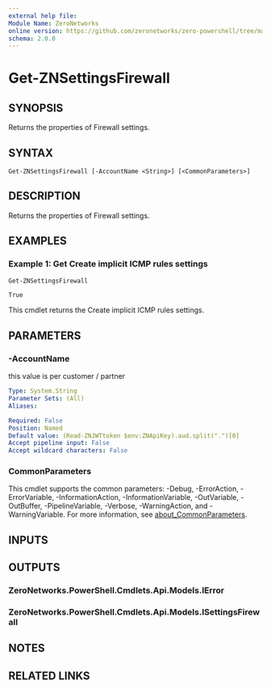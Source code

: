 ```yaml
---
external help file:
Module Name: ZeroNetworks
online version: https://github.com/zeronetworks/zero-powershell/tree/master/src/help/zeronetworks/get-znsettingsfirewall
schema: 2.0.0
---
```


# Get-ZNSettingsFirewall

## SYNOPSIS
Returns the properties of Firewall settings.

## SYNTAX

```
Get-ZNSettingsFirewall [-AccountName <String>] [<CommonParameters>]
```

## DESCRIPTION
Returns the properties of Firewall settings.

## EXAMPLES

### Example 1: Get Create implicit ICMP rules settings
```powershell
Get-ZNSettingsFirewall
```

```output
True
```

This cmdlet returns the Create implicit ICMP rules settings.

## PARAMETERS

### -AccountName
this value is per customer / partner

```yaml
Type: System.String
Parameter Sets: (All)
Aliases:

Required: False
Position: Named
Default value: (Read-ZNJWTtoken $env:ZNApiKey).aud.split(".")[0]
Accept pipeline input: False
Accept wildcard characters: False
```

### CommonParameters
This cmdlet supports the common parameters: -Debug, -ErrorAction, -ErrorVariable, -InformationAction, -InformationVariable, -OutVariable, -OutBuffer, -PipelineVariable, -Verbose, -WarningAction, and -WarningVariable. For more information, see [about_CommonParameters](http://go.microsoft.com/fwlink/?LinkID=113216).

## INPUTS

## OUTPUTS

### ZeroNetworks.PowerShell.Cmdlets.Api.Models.IError

### ZeroNetworks.PowerShell.Cmdlets.Api.Models.ISettingsFirewall

## NOTES

## RELATED LINKS

